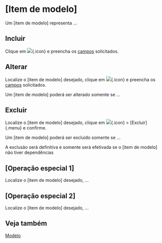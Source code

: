 # [Item de modelo]

Um [item de modelo] representa ...

## Incluir

Clique em ![](https://static.zenerp.app.br/icons/action-create.svg){.icon} e preencha os [campos](modelItem-edit) solicitados.

## Alterar

Localize o [item de modelo] desejado, clique em ![](https://static.zenerp.app.br/icons/action-update.svg){.icon} e preencha os [campos](modelItem-edit) solicitados.

Um [item de modelo] poderá ser alterado somente se ...

## Excluir

Localize o [item de modelo] desejado, clique em ![](https://static.zenerp.app.br/icons/action-more-tr.svg){.icon} > [Excluir]{.menu} e confirme.

Um [item de modelo] poderá ser excluído somente se ...

A exclusão será definitiva e somente será efetivada se o [item de modelo] não tiver dependências

## [Operação especial 1]

Localize o [item de modelo] desejado, ...

## [Operação especial 2]

Localize o [item de modelo] desejado, ...

## Veja também

[Modelo](model)
